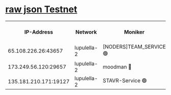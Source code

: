 [raw json Testnet](https://rpc-check.jaclalt.stavr.tech/jaclalt/rpc-jaclalt-result.json)
=

<table><tr><th>IP-Address</th><th>Network</th><th>Moniker</th><th>Latest Block Height</th><th>Earliest Block Height</th><th>Catching Up</th><th>Tx Index</th><th>Voting Power</th><th>Scan Time</th></tr><tr><td>65.108.226.26:43657</td><td>lupulella-2</td><td>[NODERS]TEAM_SERVICE 🟢</td><td>6462376</td><td>6282001</td><td>False</td><td>on</td><td>0</td><td>2024-02-01T07:01:00.439212084UTC</td></tr><tr><td>173.249.56.120:29657</td><td>lupulella-2</td><td>moodman 🔴</td><td>6462376</td><td>6362376</td><td>False</td><td>off</td><td>940134</td><td>2024-02-01T07:01:00.029203395UTC</td></tr><tr><td>135.181.210.171:19127</td><td>lupulella-2</td><td>STAVR-Service 🟢</td><td>6462374</td><td>6462001</td><td>False</td><td>on</td><td>0</td><td>2024-02-01T07:00:51.446348519UTC</td></tr></table>
